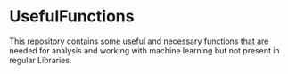 # UsefulFunctions
This repository contains some useful and necessary functions that are needed for analysis and working with machine learning but not present in regular Libraries.
